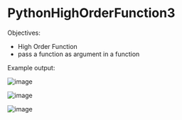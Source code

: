 # PythonHighOrderFunction3

Objectives:
- High Order Function 
- pass a function as argument in a function

Example output:

![image](https://user-images.githubusercontent.com/97081479/183228596-71c805bc-22a5-40ee-9aa1-65d4474db4e7.png)

![image](https://user-images.githubusercontent.com/97081479/183228610-ea2a7f69-9380-4cf8-b79a-52aa31b23860.png)

![image](https://user-images.githubusercontent.com/97081479/183228640-433ef59d-265d-40a8-9754-4a317874e0c4.png)

